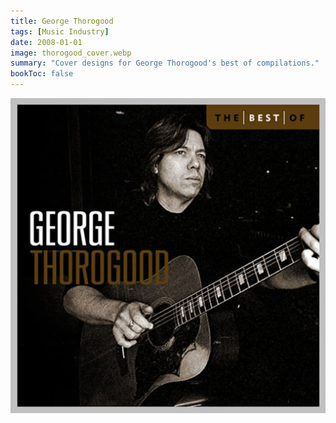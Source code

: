 ```yaml
---
title: George Thorogood
tags: [Music Industry]
date: 2008-01-01
image: thorogood_cover.webp
summary: "Cover designs for George Thorogood's best of compilations."
bookToc: false
---
```


![](thorogood_cover2.webp)